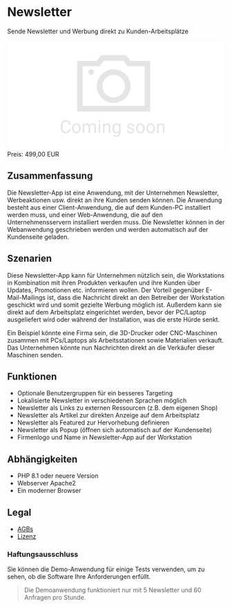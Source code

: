 # Newsletter

Sende Newsletter und Werbung direkt zu Kunden-Arbeitsplätze

<div class="splash">
    <img alt="Splash" src="/tpl/img/placeholder_splash.png">
    <div class="price">Preis: 499,00 EUR</div>
    <div class="purchase">
        <!--<a class="button" href="#">Demo</a>
        <a class="button" href="#">Buy</a>-->
    </div>
</div>

## Zusammenfassung

Die Newsletter-App ist eine Anwendung, mit der Unternehmen Newsletter, Werbeaktionen usw. direkt an ihre Kunden senden können. Die Anwendung besteht aus einer Client-Anwendung, die auf dem Kunden-PC installiert werden muss, und einer Web-Anwendung, die auf den Unternehmensservern installiert werden muss. Die Newsletter können in der Webanwendung geschrieben werden und werden automatisch auf der Kundenseite geladen.

## Szenarien

Diese Newsletter-App kann für Unternehmen nützlich sein, die Workstations in Kombination mit ihren Produkten verkaufen und ihre Kunden über Updates, Promotionen etc. informieren wollen. Der Vorteil gegenüber E-Mail-Mailings ist, dass die Nachricht direkt an den Betreiber der Workstation geschickt wird und somit gezielte Werbung möglich ist. Außerdem kann sie direkt auf dem Arbeitsplatz eingerichtet werden, bevor der PC/Laptop ausgeliefert wird oder während der Installation, was die erste Hürde senkt.

Ein Beispiel könnte eine Firma sein, die 3D-Drucker oder CNC-Maschinen zusammen mit PCs/Laptops als Arbeitsstationen sowie Materialien verkauft. Das Unternehmen könnte nun Nachrichten direkt an die Verkäufer dieser Maschinen senden.

## Funktionen

* Optionale Benutzergruppen für ein besseres Targeting
* Lokalisierte Newsletter in verschiedenen Sprachen möglich
* Newsletter als Links zu externen Ressourcen (z.B. dem eigenen Shop)
* Newsletter als Artikel zur direkten Anzeige auf dem Arbeitsplatz
* Newsletter als Featured zur Hervorhebung definieren
* Newsletter als Popup (öffnen sich automatisch auf der Kundenseite)
* Firmenlogo und Name in Newsletter-App auf der Workstation

## Abhängigkeiten

* PHP 8.1 oder neuere Version
* Webserver Apache2
* Ein moderner Browser

## Legal

* [AGBs](/de/terms)
* [Lizenz](/content/licenses/LICENSE%20V2.txt)

### Haftungsausschluss

Sie können die Demo-Anwendung für einige Tests verwenden, um zu sehen, ob die Software Ihre Anforderungen erfüllt.

> Die Demoanwendung funktioniert nur mit 5 Newsletter und 60 Anfragen pro Stunde.
